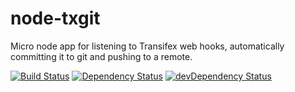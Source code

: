 # node-txgit
Micro node app for listening to Transifex web hooks, automatically committing it to git and pushing to a remote.

[![Build Status](https://travis-ci.org/coursepark/node-txgit.svg?branch=master)](https://travis-ci.org/coursepark/node-txgit)
[![Dependency Status](https://david-dm.org/coursepark/node-txgit.svg)](https://david-dm.org/coursepark/node-txgit)
[![devDependency Status](https://david-dm.org/coursepark/node-txgit/dev-status.svg)](https://david-dm.org/coursepark/node-txgit#info=devDependencies)
